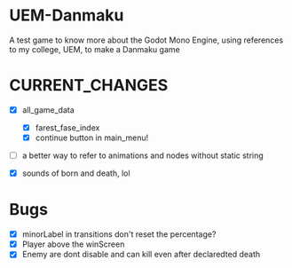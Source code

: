 # UEM-Danmaku
A test game to know more about the Godot Mono Engine, using references to my college, UEM,  to make a Danmaku game

# CURRENT_CHANGES
- [x] all_game_data
	- [x] farest_fase_index
	- [x] continue button in main_menu!
- [ ] a better way to refer to animations and nodes without static string
- [x] sounds of born and death, lol



# Bugs
- [x] minorLabel in transitions don't reset the percentage?
- [x] Player above the winScreen
- [x] Enemy are dont disable and can kill even after declaredted death
